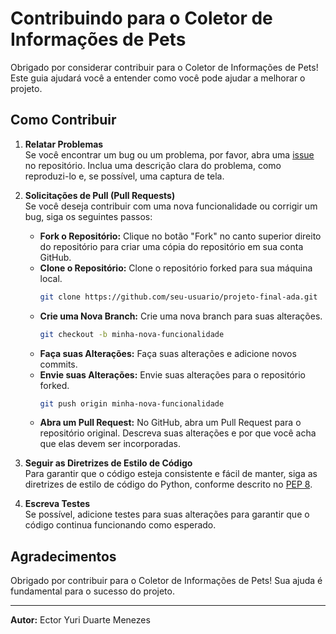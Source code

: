 # Contribuindo para o Coletor de Informações de Pets

Obrigado por considerar contribuir para o Coletor de Informações de Pets! Este guia ajudará você a entender como você pode ajudar a melhorar o projeto.

## Como Contribuir

1. **Relatar Problemas**  
   Se você encontrar um bug ou um problema, por favor, abra uma [issue](https://github.com/EctorYDMenezes/repositorio/issues) no repositório. Inclua uma descrição clara do problema, como reproduzi-lo e, se possível, uma captura de tela.

2. **Solicitações de Pull (Pull Requests)**  
   Se você deseja contribuir com uma nova funcionalidade ou corrigir um bug, siga os seguintes passos:

   - **Fork o Repositório:** Clique no botão "Fork" no canto superior direito do repositório para criar uma cópia do repositório em sua conta GitHub.
   - **Clone o Repositório:** Clone o repositório forked para sua máquina local.
     ```bash
     git clone https://github.com/seu-usuario/projeto-final-ada.git
     ```
   - **Crie uma Nova Branch:** Crie uma nova branch para suas alterações.
     ```bash
     git checkout -b minha-nova-funcionalidade
     ```
   - **Faça suas Alterações:** Faça suas alterações e adicione novos commits.
   - **Envie suas Alterações:** Envie suas alterações para o repositório forked.
     ```bash
     git push origin minha-nova-funcionalidade
     ```
   - **Abra um Pull Request:** No GitHub, abra um Pull Request para o repositório original. Descreva suas alterações e por que você acha que elas devem ser incorporadas.

3. **Seguir as Diretrizes de Estilo de Código**  
   Para garantir que o código esteja consistente e fácil de manter, siga as diretrizes de estilo de código do Python, conforme descrito no [PEP 8](https://www.python.org/dev/peps/pep-0008/).

4. **Escreva Testes**  
   Se possível, adicione testes para suas alterações para garantir que o código continua funcionando como esperado.


## Agradecimentos

Obrigado por contribuir para o Coletor de Informações de Pets! Sua ajuda é fundamental para o sucesso do projeto.

---

**Autor:** Ector Yuri Duarte Menezes

